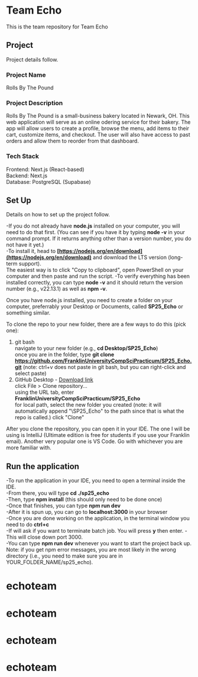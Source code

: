 # Team Echo

This is the team repository for Team Echo

## Project

Project details follow. 

### Project Name

Rolls By The Pound

### Project Description  

Rolls By The Pound is a small-business bakery located in Newark, OH. This web application will serve as an online odering service for their bakery. The app will allow users to create a profile, browse the menu, add items to their cart, customize items, and checkout. The user will also have access to past orders and allow them to reorder from that dashboard.

### Tech Stack

Frontend: Next.js (React-based)\
Backend: Next.js\
Database: PostgreSQL (Supabase)

## Set Up

Details on how to set up the project follow.

-If you do not already have **node.js** installed on your computer, you will need to do that first. (You can see if you have it by typing **node -v** in your command prompt. If it returns anything other than a version number, you do not have it yet.)\
-To install it, head to **[https://nodejs.org/en/download](https://nodejs.org/en/download)** and download the LTS version (long-term support).\
      The easiest way is to click "Copy to clipboard", open PowerShell on your computer and then paste and run the script.
-To verify everything has been installed correctly, you can type **node -v** and it should return the version number (e.g., v22.13.1) as well as **npm -v**.

Once you have node.js installed, you need to create a folder on your computer, preferrably your Desktop or Documents, called **SP25_Echo** or something similar.

To clone the repo to your new folder, there are a few ways to do this (pick one):
1) git bash\
   navigate to your new folder (e.g., **cd Desktop/SP25_Echo**)\
   once you are in the folder, type **git clone https://github.com/FranklinUniversityCompSciPracticum/SP25_Echo.git** (note: ctrl+v does not paste in git bash, but you can right-click and select paste)
2) GitHub Desktop - [Download link](https://desktop.github.com/download/) \
   click File > Clone repository...\
   using the URL tab, enter **FranklinUniversityCompSciPracticum/SP25_Echo**\
   for local path, select the new folder you created (note: it will automatically append "\SP25_Echo" to the path since that is what the repo is called.)
   click "Clone"

After you clone the repository, you can open it in your IDE. The one I will be using is IntelliJ (Ultimate edition is free for students if you use your Franklin email). Another very popular one is VS Code. Go with whichever you are more familiar with.

## Run the application
-To run the application in your IDE, you need to open a terminal inside the IDE.\
-From there, you will type **cd ./sp25_echo**\
-Then, type **npm install** (this should only need to be done once)\
-Once that finishes, you can type **npm run dev**\
-After it is spun up, you can go to **localhost:3000** in your browser\
-Once you are done working on the application, in the terminal window you need to do **ctrl+c**\
-If will ask if you want to terminate batch job. You will press **y** then enter.
-This will close down port 3000.\
-You can type **npm run dev** whenever you want to start the project back up.\
Note: if you get npm error messages, you are most likely in the wrong directory (i.e., you need to make sure you are in YOUR_FOLDER_NAME/sp25_echo).
# echoteam
# echoteam
# echoteam
# echoteam
